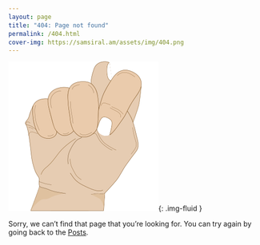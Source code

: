 ```yaml
---
layout: page
title: "404: Page not found"
permalink: /404.html
cover-img: https://samsiral.am/assets/img/404.png
---
```


![404](/assets/img/404.png "404"){: .img-fluid }

Sorry, we can’t find that page that you’re looking for. You can try again by going back to the [Posts](/blog/).
